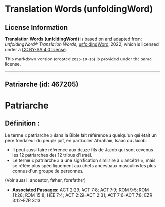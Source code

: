 # Translation Words (unfoldingWord)

## License Information

**Translation Words (unfoldingWord)** is based on and adapted from: _unfoldingWord® Translation Words_, [unfoldingWord](https://unfoldingword.org/utw), 2022, which is licensed under a [CC BY-SA 4.0 license](https://creativecommons.org/licenses/by-sa/4.0/legalcode.en).

This markdown version (created `2025-10-16`) is provided under the same license.



--------------------------------

## Patriarche (id: 467205)

Patriarche
==========

Définition :
------------

Le terme « patriarche » dans la Bible fait référence à quelqu'un qui était un père fondateur du peuple juif, en particulier Abraham, Isaac ou Jacob.

* Il peut aussi faire référence aux douze fils de Jacob qui sont devenus les 12 patriarches des 12 tribus d'Israël.
* Le terme « patriarche » a une signification similaire à « ancêtre », mais se réfère plus spécifiquement aux chefs ancestraux masculins les plus connus d'un groupe de personnes.

(Voir aussi : ancestor, father, forefather)

* **Associated Passages:** ACT 2:29; ACT 7:8; ACT 7:9; ROM 9:5; ROM 11:28; ROM 15:8; HEB 7:4; ACT 2:29–ACT 2:31; ACT 7:6–ACT 7:8; EZR 3:12–EZR 3:13


